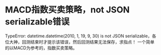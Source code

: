 # MACD指数买卖策略，not JSON serializable错误

TypeError: datetime.datetime(2010, 1, 19, 9, 30) is not JSON serializable，各位大神，回测结束时才提示该错误，然后回测结果无法保存，求指点！
一个简单的以MACD为参考的，指数买卖策略。